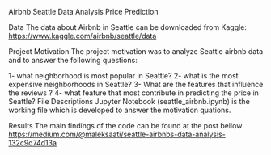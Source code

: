 Airbnb Seattle Data Analysis Price Prediction

Data
The data about Airbnb in Seattle can be downloaded from Kaggle:
https://www.kaggle.com/airbnb/seattle/data

Project Motivation
The project motivation was to analyze Seattle airbnb data and to answer the following questions:

1- what neighborhood is most popular in Seattle?
2- what is the most expensive neighborhoods in Seattle?
3- What are the features that influence the reviews ?
4- what feature that most contribute in predicting the price in Seattle?
File Descriptions
Jupyter Notebook (seattle_airbnb.ipynb) is the working file which is developed to answer the motivation quations.

Results
The main findings of the code can be found at the post bellow
https://medium.com/@maleksaati/seattle-airbnbs-data-analysis-132c9d74d13a